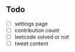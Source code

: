 ## Todo

- [ ] settings page
- [ ] contribution count
- [ ] leetcode solved or not
- [ ] tweet content